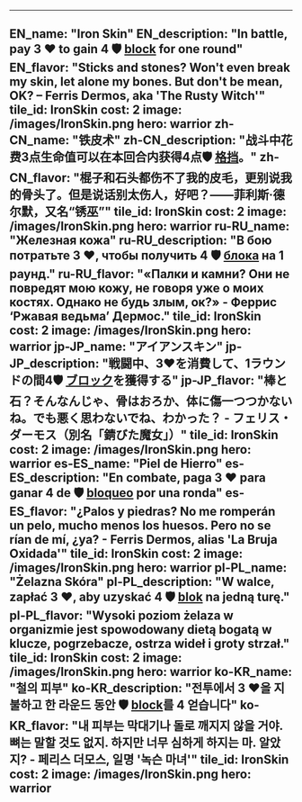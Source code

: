 ---

EN_name: "Iron Skin"
EN_description: "In battle, pay 3 ❤️ to gain 4 🛡️️ <u>block</u> for one round"
EN_flavor: "Sticks and stones? Won't even break my skin, let alone my bones. But don't be mean, OK? – Ferris Dermos, aka 'The Rusty Witch'"
tile_id: IronSkin
cost: 2
image: /images/IronSkin.png
hero: warrior
zh-CN_name: "铁皮术"
zh-CN_description: "战斗中花费3点生命值可以在本回合内获得4点🛡️️ <u>格挡</u>。"
zh-CN_flavor: "棍子和石头都伤不了我的皮毛，更别说我的骨头了。但是说话别太伤人，好吧？——菲利斯·德尔默，又名“锈巫”"
tile_id: IronSkin
cost: 2
image: /images/IronSkin.png
hero: warrior
ru-RU_name: "Железная кожа"
ru-RU_description: "В бою потратьте 3 ❤️, чтобы получить 4 🛡️️ <u>блока</u> на 1 раунд."
ru-RU_flavor: "«Палки и камни? Они не повредят мою кожу, не говоря уже о моих костях. Однако не будь злым, ок?» - Феррис ‘Ржавая ведьма’ Дермос."
tile_id: IronSkin
cost: 2
image: /images/IronSkin.png
hero: warrior
jp-JP_name: "アイアンスキン"
jp-JP_description: "戦闘中、3❤️を消費して、1ラウンドの間4🛡️️ <u>ブロック</u>を獲得する"
jp-JP_flavor: "棒と石？そんなんじゃ、骨はおろか、体に傷一つつかないね。でも悪く思わないでね、わかった？ - フェリス・ダーモス（別名「錆びた魔女」）"
tile_id: IronSkin
cost: 2
image: /images/IronSkin.png
hero: warrior
es-ES_name: "Piel de Hierro"
es-ES_description: "En combate, paga 3 ❤️ para ganar 4 de 🛡️️ <u>bloqueo</u> por una ronda"
es-ES_flavor: "¿Palos y piedras? No me romperán un pelo, mucho menos los huesos. Pero no se rían de mí, ¿ya? - Ferris Dermos, alias 'La Bruja Oxidada'"
tile_id: IronSkin
cost: 2
image: /images/IronSkin.png
hero: warrior
pl-PL_name: "Żelazna Skóra"
pl-PL_description: "W walce, zapłać 3 ❤️, aby uzyskać 4 🛡️️ <u>blok</u> na jedną turę."
pl-PL_flavor: "Wysoki poziom żelaza w organizmie jest spowodowany dietą bogatą w klucze, pogrzebacze, ostrza wideł i groty strzał."
tile_id: IronSkin
cost: 2
image: /images/IronSkin.png
hero: warrior
ko-KR_name: "철의 피부"
ko-KR_description: "전투에서 3 ❤️을 지불하고 한 라운드 동안 🛡️️ <u>block</u>를 4 얻습니다"
ko-KR_flavor: "내 피부는 막대기나 돌로 깨지지 않을 거야. 뼈는 말할 것도 없지. 하지만 너무 심하게 하지는 마. 알았지? - 페리스 더모스, 일명 '녹슨 마녀'"
tile_id: IronSkin
cost: 2
image: /images/IronSkin.png
hero: warrior
---